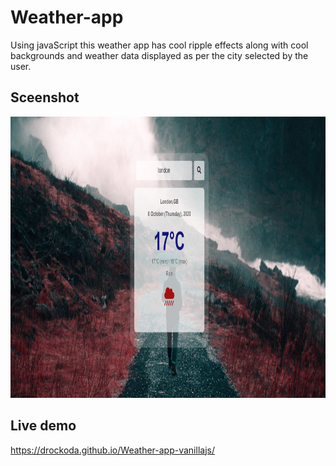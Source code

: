 # Weather-app
Using javaScript this weather app has cool ripple effects along with cool backgrounds and weather data displayed as per the city selected by the user.

## Sceenshot
<img src="ss.JPG" height=450px>

## Live demo
https://drockoda.github.io/Weather-app-vanillajs/

